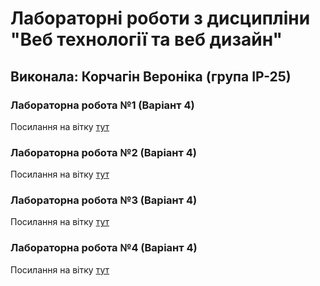 # Лабораторні роботи з дисципліни "Веб технології та веб дизайн"

## Виконала: Корчагін Вероніка (група ІР-25)

### Лабораторна робота №1 (Варіант 4)
Посилання на вітку [тут](https://github.com/nikaakor/weblabs/tree/lab1/web_lab1)

### Лабораторна робота №2 (Варіант 4)
Посилання на вітку [тут](https://github.com/nikaakor/weblabs/tree/lab2/web_lab2)

### Лабораторна робота №3 (Варіант 4)
Посилання на вітку [тут](https://github.com/nikaakor/weblabs/tree/lab3/web_lab3)

### Лабораторна робота №4 (Варіант 4)
Посилання на вітку [тут](https://github.com/nikaakor/weblabs/tree/lab4/web_lab4)
